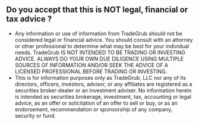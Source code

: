 ## Do you accept that this is NOT legal, financial or tax advice ?
	
- Any information or use of information from TradeGrub should not be considered legal or financial advice. You should consult with an attorney or other professional to determine what may be best for your individual needs.
TradeGrub IS NOT INTENDED TO BE TRADING OR INVESTING ADVICE. ALWAYS DO YOUR OWN DUE DILIGENCE USING MULTIPLE SOURCES OF INFORMATION AND/OR SEEK THE ADVICE OF A LICENSED PROFESSIONAL BEFORE TRADING OR INVESTING.
- This is for information purposes only as TradeGrub, LLC nor any of its directors, officers, investors, advisor, or any affiliates are registered as a securities broker-dealer or an investment adviser. No information herein is intended as securities brokerage, investment, tax, accounting or legal advice, as an offer or solicitation of an offer to sell or buy, or as an endorsement, recommendation or sponsorship of any company, security or fund. 

